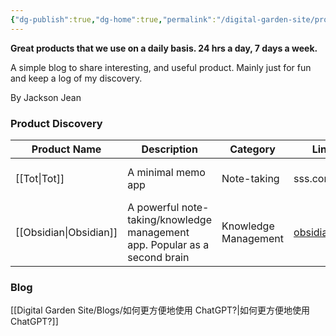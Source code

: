 ```yaml
---
{"dg-publish":true,"dg-home":true,"permalink":"/digital-garden-site/product-247/","tags":"gardenEntry","dgPassFrontmatter":true}
---
```


**Great products that we use on a daily basis. 24 hrs a day, 7 days a week.** 

A simple blog to share interesting, and useful product. Mainly just for fun and keep a log of my discovery.

By Jackson Jean

### Product Discovery

| Product Name | Description                                                                | Category             | Link                       | Last Edited    |
| ------------ | -------------------------------------------------------------------------- | -------------------- | -------------------------- | -------------- |
| [[Tot\|Tot]]      | A minimal memo app                                                         | Note-taking          | sss.com                    | [[Journal/2022-12-18\|2022-12-18]] |
| [[Obsidian\|Obsidian]] | A powerful note-taking/knowledge management app. Popular as a second brain | Knowledge Management | [obsidian.md](obsidian.md) | [[Journal/2022-12-18\|2022-12-18]] |        |                                                                            |                      |                            |                |
### Blog
[[Digital Garden Site/Blogs/如何更方便地使用 ChatGPT?\|如何更方便地使用 ChatGPT?]]